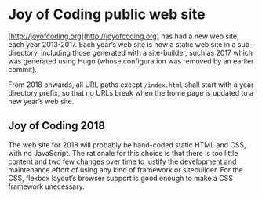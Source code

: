 # Joy of Coding public web site

[http://joyofcoding.org](http://joyofcoding.org) has had a new web site, each year 2013-2017.
Each year’s web site is now a static web site in a sub-directory, including those generated with a site-builder, such as 2017 which was generated using Hugo (whose configuration was removed by an earlier commit).

From 2018 onwards, all URL paths except `/index.html` shall start with a year directory prefix, so that no URLs break when the home page is updated to a new year’s web site.

## Joy of Coding 2018

The web site for 2018 will probably be hand-coded static HTML and CSS, with no JavaScript.
The rationale for this choice is that there is too little content and two few changes over time to justify the development and maintenance effort of using any kind of framework or sitebuilder.
For the CSS, flexbox layout’s browser support is good enough to make a CSS framework unecessary.
